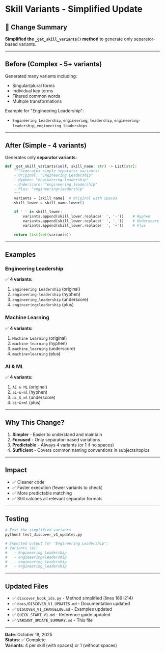 # Skill Variants - Simplified Update

## 🎯 Change Summary

**Simplified the `_get_skill_variants()` method** to generate only separator-based variants.

---

## Before (Complex - 5+ variants)

Generated many variants including:
- Singular/plural forms
- Individual key terms
- Filtered common words
- Multiple transformations

Example for "Engineering Leadership":
- `Engineering Leadership`, `engineering`, `leadership`, `engineering-leadership`, `engineering leaderships`

---

## After (Simple - 4 variants)

Generates only **separator variants**:

```python
def _get_skill_variants(self, skill_name: str) -> List[str]:
    """Generates simple separator variants:
    - Original: "Engineering Leadership"
    - Hyphen: "engineering-leadership"
    - Underscore: "engineering_leadership"
    - Plus: "engineering+leadership"
    """
    variants = [skill_name]  # Original with spaces
    skill_lower = skill_name.lower()
    
    if ' ' in skill_lower:
        variants.append(skill_lower.replace(' ', '-'))    # Hyphen
        variants.append(skill_lower.replace(' ', '_'))    # Underscore
        variants.append(skill_lower.replace(' ', '+'))    # Plus
    
    return list(set(variants))
```

---

## Examples

### Engineering Leadership
✅ **4 variants:**
1. `Engineering Leadership` (original)
2. `engineering-leadership` (hyphen)
3. `engineering_leadership` (underscore)
4. `engineering+leadership` (plus)

### Machine Learning
✅ **4 variants:**
1. `Machine Learning` (original)
2. `machine-learning` (hyphen)
3. `machine_learning` (underscore)
4. `machine+learning` (plus)

### AI & ML
✅ **4 variants:**
1. `AI & ML` (original)
2. `ai-&-ml` (hyphen)
3. `ai_&_ml` (underscore)
4. `ai+&+ml` (plus)

---

## Why This Change?

1. **Simpler** - Easier to understand and maintain
2. **Focused** - Only separator-based variations
3. **Predictable** - Always 4 variants (or 1 if no spaces)
4. **Sufficient** - Covers common naming conventions in subjects/topics

---

## Impact

- ✅ Cleaner code
- ✅ Faster execution (fewer variants to check)
- ✅ More predictable matching
- ✅ Still catches all relevant separator formats

---

## Testing

```bash
# Test the simplified variants
python3 test_discover_v1_updates.py

# Expected output for "Engineering Leadership":
# Variants (4):
#   - Engineering Leadership
#   - engineering+leadership
#   - engineering-leadership
#   - engineering_leadership
```

---

## Updated Files

- ✅ `discover_book_ids.py` - Method simplified (lines 189-214)
- ✅ `docs/DISCOVER_V1_UPDATES.md` - Documentation updated
- ✅ `DISCOVER_V1_CHANGELOG.md` - Examples updated
- ✅ `QUICK_START_V1.md` - Reference guide updated
- ✅ `VARIANT_UPDATE_SUMMARY.md` - This file

---

**Date**: October 18, 2025  
**Status**: ✅ Complete  
**Variants**: 4 per skill (with spaces) or 1 (without spaces)

